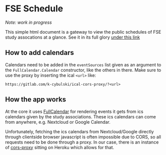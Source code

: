 # FSE Schedule
_Note: work in progress_

This simple html document is a gateway to view the public schedules of FSE study
assocations at a glance. See it in its full glory [under this
link](https://msvincognito.github.io/fseschedule/)

## How to add calendars
Calendars need to be added in the `eventSources` list given as an argument to the
`FullCalendar.Calendar` constructor, like the others in there. Make sure to use the
proxy by inserting the ical `<url>` like:
```
https://gitlab.com/k-cybulski/ical-cors-proxy/?<url>
```

## How the app works
At the core it uses [FullCalendar](https://fullcalendar.io/) for rendering events it
gets from ics calendars given by the study associations. These ics calendars can come
from anywhere, e.g. Nextcloud or Google Calendar.

Unfortunately, fetching the ics calendars from Nextcloud/Google directly through
clientside browser javascript is often impossible due to CORS, so all requests need
to be done through a proxy. In our case, there is an instance of
[cors-proxy](https://github.com/msvincognito/cors-proxy) sitting on Heroku
which allows for that.
